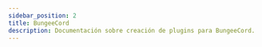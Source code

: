 ```yaml
---
sidebar_position: 2
title: BungeeCord
description: Documentación sobre creación de plugins para BungeeCord.
---
```

